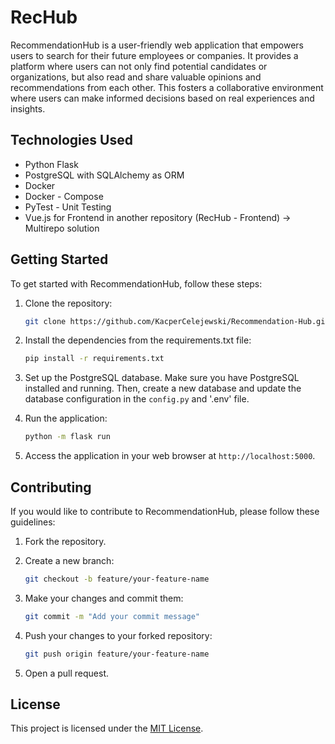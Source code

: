 # RecHub

RecommendationHub is a user-friendly web application that empowers users to search for their future employees or companies. It provides a platform where users can not only find potential candidates or organizations, but also read and share valuable opinions and recommendations from each other. This fosters a collaborative environment where users can make informed decisions based on real experiences and insights. 

## Technologies Used

- Python Flask
- PostgreSQL with SQLAlchemy as ORM
- Docker
- Docker - Compose
- PyTest - Unit Testing
- Vue.js for Frontend in another repository (RecHub - Frontend) -> Multirepo solution

## Getting Started

To get started with RecommendationHub, follow these steps:

1. Clone the repository:

   ```bash
   git clone https://github.com/KacperCelejewski/Recommendation-Hub.git
   ```

2. Install the dependencies from the requirements.txt file:

   ```bash
   pip install -r requirements.txt
   ```

3. Set up the PostgreSQL database. Make sure you have PostgreSQL installed and running. Then, create a new database and update the database configuration in the `config.py` and '.env' file.

4. Run the application:

   ```bash
   python -m flask run
   ```

5. Access the application in your web browser at `http://localhost:5000`.

## Contributing

If you would like to contribute to RecommendationHub, please follow these guidelines:

1. Fork the repository.

2. Create a new branch:

   ```bash
   git checkout -b feature/your-feature-name
   ```

3. Make your changes and commit them:

   ```bash
   git commit -m "Add your commit message"
   ```

4. Push your changes to your forked repository:

   ```bash
   git push origin feature/your-feature-name
   ```

5. Open a pull request.

## License

This project is licensed under the [MIT License](LICENSE).
